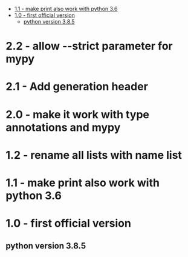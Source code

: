 - [1.1 - make print also work with python 3.6](#11---make-print-also-work-with-python-36)
- [1.0 - first official version](#10---first-official-version)
  - [python version 3.8.5](#python-version-385)

# 2.2 - allow --strict parameter for mypy
# 2.1 - Add generation header
# 2.0 - make it work with type annotations and mypy
# 1.2 - rename all lists with name list
# 1.1 - make print also work with python 3.6
# 1.0 - first official version
## python version 3.8.5
